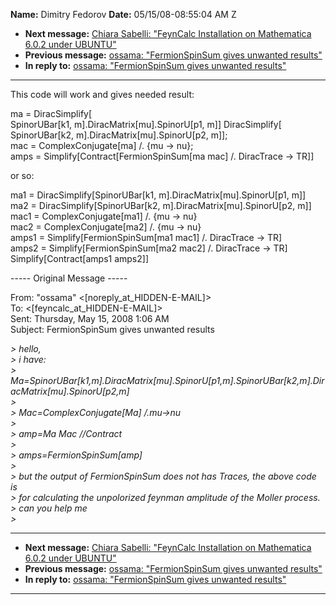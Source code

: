 **Name:** Dimitry Fedorov
**Date:** 05/15/08-08:55:04 AM Z

  - **Next message:** [Chiara Sabelli: "FeynCalc Installation on
    Mathematica 6.0.2 under UBUNTU"](0491.html)
  - **Previous message:** [ossama: "FermionSpinSum gives unwanted
    results"](0489.html)
  - **In reply to:** [ossama: "FermionSpinSum gives unwanted
    results"](0489.html)

-----

This code will work and gives needed result:  

ma = DiracSimplify[  
SpinorUBar[k1, m].DiracMatrix[mu].SpinorU[p1,
m]] DiracSimplify[  
SpinorUBar[k2, m].DiracMatrix[mu].SpinorU[p2,
m]];  
mac = ComplexConjugate[ma] /. {mu -\> nu};  
amps = Simplify[Contract[FermionSpinSum[ma mac] /.
DiracTrace -\> TR]]  

or so:  

ma1 = DiracSimplify[SpinorUBar[k1,
m].DiracMatrix[mu].SpinorU[p1, m]]  
ma2 = DiracSimplify[SpinorUBar[k2,
m].DiracMatrix[mu].SpinorU[p2, m]]  
mac1 = ComplexConjugate[ma1] /. {mu -\> nu}  
mac2 = ComplexConjugate[ma2] /. {mu -\> nu}  
amps1 = Simplify[FermionSpinSum[ma1 mac1] /. DiracTrace -\>
TR]  
amps2 = Simplify[FermionSpinSum[ma2 mac2] /. DiracTrace -\>
TR]  
Simplify[Contract[amps1 amps2]]  

\----- Original Message -----  

From: "ossama"
\<[noreply_at_HIDDEN-E-MAIL]\>  
To:
\<[feyncalc_at_HIDDEN-E-MAIL]\>  
Sent: Thursday, May 15, 2008 1:06 AM  
Subject: FermionSpinSum gives unwanted results  

*\> hello,*  
*\> i have:*  
*\>
Ma=SpinorUBar[k1,m].DiracMatrix[mu].SpinorU[p1,m].SpinorUBar[k2,m].DiracMatrix[mu].SpinorU[p2,m]*  
*\>*  
*\> Mac=ComplexConjugate[Ma] /.mu-\>nu*  
*\>*  
*\> amp=Ma Mac //Contract*  
*\>*  
*\> amps=FermionSpinSum[amp]*  
*\>*  
*\> but the output of FermionSpinSum does not has Traces, the above code
is*  
*\> for calculating the unpolorized feynman amplitude of the Moller
process.*  
*\> can you help me*  
*\>*  

-----

  - **Next message:** [Chiara Sabelli: "FeynCalc Installation on
    Mathematica 6.0.2 under UBUNTU"](0491.html)
  - **Previous message:** [ossama: "FermionSpinSum gives unwanted
    results"](0489.html)
  - **In reply to:** [ossama: "FermionSpinSum gives unwanted
    results"](0489.html)

-----

